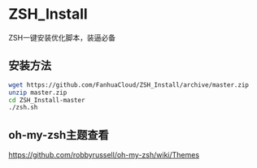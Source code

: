 # ZSH_Install
ZSH一键安装优化脚本，装逼必备

## 安装方法

```bash
wget https://github.com/FanhuaCloud/ZSH_Install/archive/master.zip
unzip master.zip
cd ZSH_Install-master
./zsh.sh
```

## oh-my-zsh主题查看
https://github.com/robbyrussell/oh-my-zsh/wiki/Themes